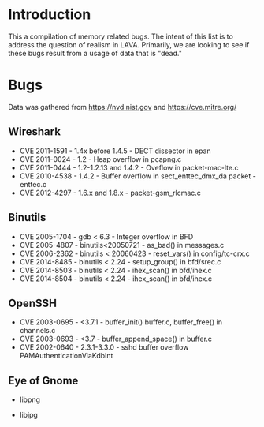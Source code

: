 Introduction
============

This a compilation of memory related bugs.  The intent of this list is to address the question of realism in LAVA.  Primarily, we are looking to see if these bugs result from a usage of data that is "dead."

Bugs
====

Data was gathered from https://nvd.nist.gov and https://cve.mitre.org/

Wireshark
---------
* CVE 2011-1591 - 1.4x before 1.4.5 - DECT dissector in epan
* CVE 2011-0024 - 1.2 - Heap overflow in pcapng.c
* CVE 2011-0444 - 1.2-1.2.13 and 1.4.2 - Oveflow in packet-mac-lte.c
* CVE 2010-4538 - 1.4.2 - Buffer overflow in sect_enttec_dmx_da packet -enttec.c
* CVE 2012-4297 - 1.6.x and 1.8.x - packet-gsm_rlcmac.c

Binutils
--------
* CVE 2005-1704 - gdb < 6.3 - Integer overflow in BFD
* CVE 2005-4807 - binutils<20050721 - as_bad() in messages.c
* CVE 2006-2362 - binutils < 20060423 - reset_vars() in config/tc-crx.c
* CVE 2014-8485 - binutils < 2.24 - setup_group() in bfd/srec.c
* CVE 2014-8503 - binutils < 2.24 - ihex_scan() in bfd/ihex.c
* CVE 2014-8504 - binutils < 2.24 - ihex_scan() in bfd/ihex.c

OpenSSH
-------
* CVE 2003-0695 - <3.7.1 - buffer_init() buffer.c, buffer_free() in channels.c
* CVE 2003-0693 - <3.7 - buffer_append_space() in buffer.c
* CVE 2002-0640 - 2.3.1-3.3.0 - sshd buffer overflow PAMAuthenticationViaKdbInt

Eye of Gnome
------------
* libpng

* libjpg
